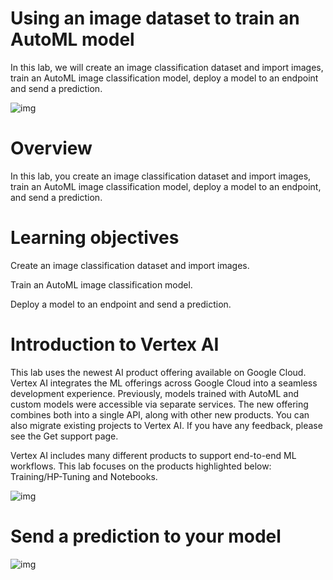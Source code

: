 # Using an image dataset to train an AutoML model

In this lab, we will create an image classification dataset and import images, train an AutoML image classification model, deploy a model to an endpoint and send a prediction.

![img](https://upload.wikimedia.org/wikipedia/commons/thumb/5/56/Iris_dataset_scatterplot.svg/1200px-Iris_dataset_scatterplot.svg.png)

# Overview

In this lab, you create an image classification dataset and import images, train an AutoML image classification model, deploy a model to an endpoint, and send a prediction.

# Learning objectives

Create an image classification dataset and import images.

Train an AutoML image classification model.

Deploy a model to an endpoint and send a prediction.


# Introduction to Vertex AI

This lab uses the newest AI product offering available on Google Cloud. Vertex AI integrates the ML offerings across Google Cloud into a seamless development experience. Previously, models trained with AutoML and custom models were accessible via separate services. The new offering combines both into a single API, along with other new products. You can also migrate existing projects to Vertex AI. If you have any feedback, please see the Get support page.

Vertex AI includes many different products to support end-to-end ML workflows. This lab focuses on the products highlighted below: Training/HP-Tuning and Notebooks.

![img](https://cdn.qwiklabs.com/Q4vrDDMIwR4Z2y1thcjFG4RZb0ibmJcNUWpb404B4ao%3D)


# Send a prediction to your model

![img](https://cdn.qwiklabs.com/M%2BBiLmR%2FZRTpCl9t1wHqVjlWnx9wh%2FAKXH5RBLKJxgk%3D)
